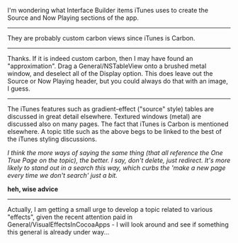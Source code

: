 I'm wondering what Interface Builder items iTunes uses to create the Source and Now Playing sections of the app.

----

They are probably custom carbon views since iTunes is Carbon.

----

Thanks.  If it is indeed custom carbon, then I may have found an "approximation".  Drag a General/NSTableView onto a brushed metal window, and deselect all of the Display option.  This does leave out the Source  or Now Playing header, but you could always do that with an image, I guess.

----

The iTunes features such as gradient-effect ("source" style) tables are discussed in great detail elsewhere.
Textured windows (metal) are discussed also on many pages.
The fact that iTunes is Carbon is mentioned elsewhere.
A topic title such as the above begs to be linked to the best of the iTunes styling discussions.

*I think the more ways of saying the same thing (that all reference the One True Page on the topic), the better. I say, don't delete, just redirect. It's more likely to stand out in a search this way, which curbs the 'make a new page every time we don't search' just a bit.*

**heh, wise advice**

----

Actually, I am getting a small urge to develop a topic related to various "effects", given the recent attention paid in General/VisualEffectsInCocoaApps - I will look around and see if something this general is already under way...